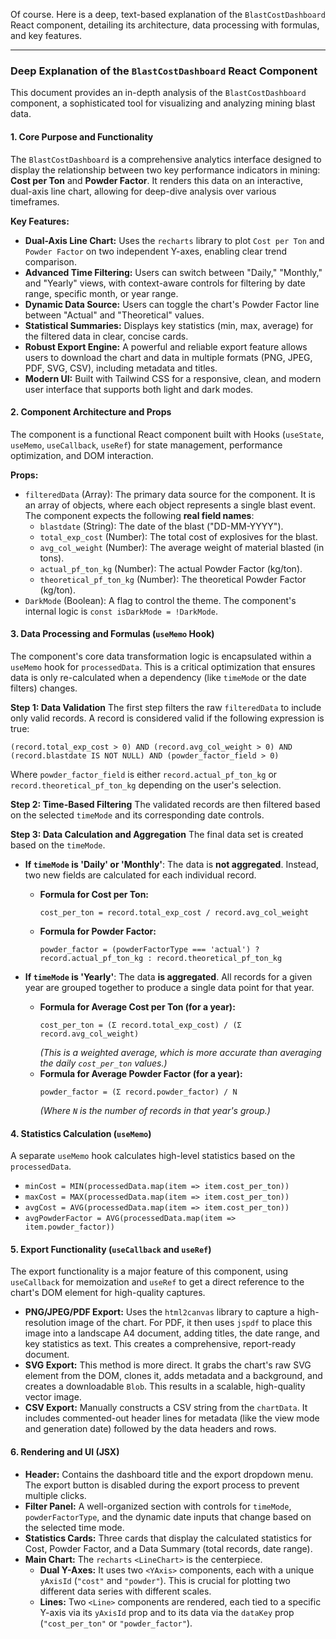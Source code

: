 Of course. Here is a deep, text-based explanation of the `BlastCostDashboard` React component, detailing its architecture, data processing with formulas, and key features.

---

### Deep Explanation of the `BlastCostDashboard` React Component

This document provides an in-depth analysis of the `BlastCostDashboard` component, a sophisticated tool for visualizing and analyzing mining blast data.

#### 1. Core Purpose and Functionality

The `BlastCostDashboard` is a comprehensive analytics interface designed to display the relationship between two key performance indicators in mining: **Cost per Ton** and **Powder Factor**. It renders this data on an interactive, dual-axis line chart, allowing for deep-dive analysis over various timeframes.

**Key Features:**
*   **Dual-Axis Line Chart:** Uses the `recharts` library to plot `Cost per Ton` and `Powder Factor` on two independent Y-axes, enabling clear trend comparison.
*   **Advanced Time Filtering:** Users can switch between "Daily," "Monthly," and "Yearly" views, with context-aware controls for filtering by date range, specific month, or year range.
*   **Dynamic Data Source:** Users can toggle the chart's Powder Factor line between "Actual" and "Theoretical" values.
*   **Statistical Summaries:** Displays key statistics (min, max, average) for the filtered data in clear, concise cards.
*   **Robust Export Engine:** A powerful and reliable export feature allows users to download the chart and data in multiple formats (PNG, JPEG, PDF, SVG, CSV), including metadata and titles.
*   **Modern UI:** Built with Tailwind CSS for a responsive, clean, and modern user interface that supports both light and dark modes.

#### 2. Component Architecture and Props

The component is a functional React component built with Hooks (`useState`, `useMemo`, `useCallback`, `useRef`) for state management, performance optimization, and DOM interaction.

**Props:**
*   `filteredData` (Array): The primary data source for the component. It is an array of objects, where each object represents a single blast event. The component expects the following **real field names**:
    *   `blastdate` (String): The date of the blast ("DD-MM-YYYY").
    *   `total_exp_cost` (Number): The total cost of explosives for the blast.
    *   `avg_col_weight` (Number): The average weight of material blasted (in tons).
    *   `actual_pf_ton_kg` (Number): The actual Powder Factor (kg/ton).
    *   `theoretical_pf_ton_kg` (Number): The theoretical Powder Factor (kg/ton).
*   `DarkMode` (Boolean): A flag to control the theme. The component's internal logic is `const isDarkMode = !DarkMode`.

#### 3. Data Processing and Formulas (`useMemo` Hook)

The component's core data transformation logic is encapsulated within a `useMemo` hook for `processedData`. This is a critical optimization that ensures data is only re-calculated when a dependency (like `timeMode` or the date filters) changes.

**Step 1: Data Validation**
The first step filters the raw `filteredData` to include only valid records. A record is considered valid if the following expression is true:
```
(record.total_exp_cost > 0) AND (record.avg_col_weight > 0) AND (record.blastdate IS NOT NULL) AND (powder_factor_field > 0)
```
Where `powder_factor_field` is either `record.actual_pf_ton_kg` or `record.theoretical_pf_ton_kg` depending on the user's selection.

**Step 2: Time-Based Filtering**
The validated records are then filtered based on the selected `timeMode` and its corresponding date controls.

**Step 3: Data Calculation and Aggregation**
The final data set is created based on the `timeMode`.

*   **If `timeMode` is 'Daily' or 'Monthly'**:
    The data is **not aggregated**. Instead, two new fields are calculated for each individual record.
    *   **Formula for Cost per Ton:**
        ```
        cost_per_ton = record.total_exp_cost / record.avg_col_weight
        ```
    *   **Formula for Powder Factor:**
        ```
        powder_factor = (powderFactorType === 'actual') ? record.actual_pf_ton_kg : record.theoretical_pf_ton_kg
        ```

*   **If `timeMode` is 'Yearly'**:
    The data **is aggregated**. All records for a given year are grouped together to produce a single data point for that year.
    *   **Formula for Average Cost per Ton (for a year):**
        ```
        cost_per_ton = (Σ record.total_exp_cost) / (Σ record.avg_col_weight)
        ```
        *(This is a weighted average, which is more accurate than averaging the daily `cost_per_ton` values.)*
    *   **Formula for Average Powder Factor (for a year):**
        ```
        powder_factor = (Σ record.powder_factor) / N
        ```
        *(Where `N` is the number of records in that year's group.)*

#### 4. Statistics Calculation (`useMemo`)

A separate `useMemo` hook calculates high-level statistics based on the `processedData`.

*   `minCost = MIN(processedData.map(item => item.cost_per_ton))`
*   `maxCost = MAX(processedData.map(item => item.cost_per_ton))`
*   `avgCost = AVG(processedData.map(item => item.cost_per_ton))`
*   `avgPowderFactor = AVG(processedData.map(item => item.powder_factor))`

#### 5. Export Functionality (`useCallback` and `useRef`)

The export functionality is a major feature of this component, using `useCallback` for memoization and `useRef` to get a direct reference to the chart's DOM element for high-quality captures.

*   **PNG/JPEG/PDF Export:** Uses the `html2canvas` library to capture a high-resolution image of the chart. For PDF, it then uses `jspdf` to place this image into a landscape A4 document, adding titles, the date range, and key statistics as text. This creates a comprehensive, report-ready document.
*   **SVG Export:** This method is more direct. It grabs the chart's raw SVG element from the DOM, clones it, adds metadata and a background, and creates a downloadable `Blob`. This results in a scalable, high-quality vector image.
*   **CSV Export:** Manually constructs a CSV string from the `chartData`. It includes commented-out header lines for metadata (like the view mode and generation date) followed by the data headers and rows.

#### 6. Rendering and UI (JSX)

*   **Header:** Contains the dashboard title and the export dropdown menu. The export button is disabled during the export process to prevent multiple clicks.
*   **Filter Panel:** A well-organized section with controls for `timeMode`, `powderFactorType`, and the dynamic date inputs that change based on the selected time mode.
*   **Statistics Cards:** Three cards that display the calculated statistics for Cost, Powder Factor, and a Data Summary (total records, date range).
*   **Main Chart:** The `recharts` `<LineChart>` is the centerpiece.
    *   **Dual Y-Axes:** It uses two `<YAxis>` components, each with a unique `yAxisId` (`"cost"` and `"powder"`). This is crucial for plotting two different data series with different scales.
    *   **Lines:** Two `<Line>` components are rendered, each tied to a specific Y-axis via its `yAxisId` prop and to its data via the `dataKey` prop (`"cost_per_ton"` or `"powder_factor"`).